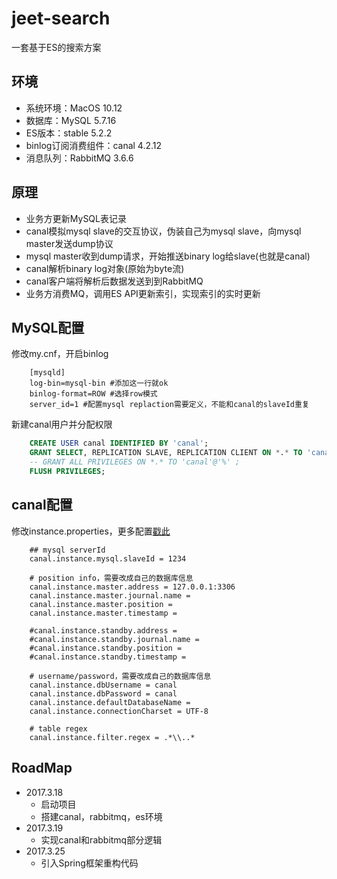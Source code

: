 # jeet-search
一套基于ES的搜索方案

## 环境
 - 系统环境：MacOS 10.12
 - 数据库：MySQL 5.7.16
 - ES版本：stable 5.2.2
 - binlog订阅消费组件：canal 4.2.12
 - 消息队列：RabbitMQ 3.6.6

## 原理
 - 业务方更新MySQL表记录
 - canal模拟mysql slave的交互协议，伪装自己为mysql slave，向mysql master发送dump协议
 - mysql master收到dump请求，开始推送binary log给slave(也就是canal)
 - canal解析binary log对象(原始为byte流)
 - canal客户端将解析后数据发送到到RabbitMQ
 - 业务方消费MQ，调用ES API更新索引，实现索引的实时更新

## MySQL配置
 修改my.cnf，开启binlog
```
    [mysqld]
    log-bin=mysql-bin #添加这一行就ok
    binlog-format=ROW #选择row模式
    server_id=1 #配置mysql replaction需要定义，不能和canal的slaveId重复
```
 新建canal用户并分配权限
```sql
    CREATE USER canal IDENTIFIED BY 'canal';
    GRANT SELECT, REPLICATION SLAVE, REPLICATION CLIENT ON *.* TO 'canal'@'%';
    -- GRANT ALL PRIVILEGES ON *.* TO 'canal'@'%' ;
    FLUSH PRIVILEGES;
```

## canal配置
 修改instance.properties，更多配置[戳此](https://github.com/alibaba/canal/wiki/AdminGuide)
```
    ## mysql serverId
    canal.instance.mysql.slaveId = 1234

    # position info，需要改成自己的数据库信息
    canal.instance.master.address = 127.0.0.1:3306
    canal.instance.master.journal.name =
    canal.instance.master.position =
    canal.instance.master.timestamp =

    #canal.instance.standby.address =
    #canal.instance.standby.journal.name =
    #canal.instance.standby.position =
    #canal.instance.standby.timestamp =

    # username/password，需要改成自己的数据库信息
    canal.instance.dbUsername = canal
    canal.instance.dbPassword = canal
    canal.instance.defaultDatabaseName =
    canal.instance.connectionCharset = UTF-8

    # table regex
    canal.instance.filter.regex = .*\\..*
```

## RoadMap
 - 2017.3.18
    * 启动项目
    * 搭建canal，rabbitmq，es环境
 - 2017.3.19
    * 实现canal和rabbitmq部分逻辑
 - 2017.3.25
    * 引入Spring框架重构代码
